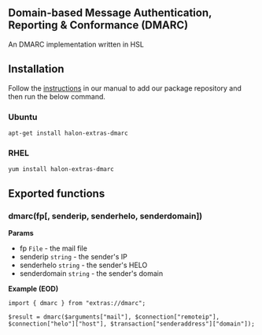 ## Domain-based Message Authentication, Reporting & Conformance (DMARC) 
An DMARC implementation written in HSL

## Installation

Follow the [instructions](https://docs.halon.io/manual/comp_install.html#installation) in our manual to add our package repository and then run the below command.

### Ubuntu

```
apt-get install halon-extras-dmarc
```

### RHEL

```
yum install halon-extras-dmarc
```

## Exported functions

### dmarc(fp[, senderip, senderhelo, senderdomain])

**Params**

- fp `File` - the mail file
- senderip `string` - the sender's IP
- senderhelo `string` - the sender's HELO
- senderdomain `string` - the sender's domain

**Example (EOD)**

```
import { dmarc } from "extras://dmarc";

$result = dmarc($arguments["mail"], $connection["remoteip"], $connection["helo"]["host"], $transaction["senderaddress"]["domain"]);
```
